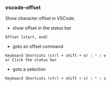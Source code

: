 ### vscode-offset

Show character offset in VSCode.

+ show offset in the status bar
```
Offset [start, end)
```

+ goto an offset command
```
Keyboard Shortcuts (ctrl + shift + o) : ⌃ ⇧ o
or Click the status bar
```

+ goto a selection
```
Keyboard Shortcuts (ctrl + shift + s) : ⌃ ⇧ s
```
